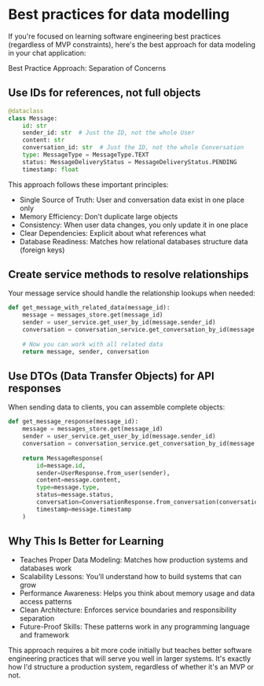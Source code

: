 # Best practices for data modelling

If you're focused on learning software engineering best practices (regardless of MVP constraints), here's the best approach for data modeling in your chat application:

Best Practice Approach: Separation of Concerns

## Use IDs for references, not full objects

```python
@dataclass
class Message:
    id: str
    sender_id: str  # Just the ID, not the whole User
    content: str
    conversation_id: str  # Just the ID, not the whole Conversation
    type: MessageType = MessageType.TEXT
    status: MessageDeliveryStatus = MessageDeliveryStatus.PENDING
    timestamp: float
```

This approach follows these important principles:

- Single Source of Truth: User and conversation data exist in one place only
- Memory Efficiency: Don't duplicate large objects
- Consistency: When user data changes, you only update it in one place
- Clear Dependencies: Explicit about what references what
- Database Readiness: Matches how relational databases structure data (foreign keys)

## Create service methods to resolve relationships
Your message service should handle the relationship lookups when needed:

```python
def get_message_with_related_data(message_id):
    message = messages_store.get(message_id)
    sender = user_service.get_user_by_id(message.sender_id)
    conversation = conversation_service.get_conversation_by_id(message.conversation_id)
    
    # Now you can work with all related data
    return message, sender, conversation
```

## Use DTOs (Data Transfer Objects) for API responses
When sending data to clients, you can assemble complete objects:

```python
def get_message_response(message_id):
    message = messages_store.get(message_id)
    sender = user_service.get_user_by_id(message.sender_id)
    conversation = conversation_service.get_conversation_by_id(message.conversation_id)
    
    return MessageResponse(
        id=message.id,
        sender=UserResponse.from_user(sender),
        content=message.content,
        type=message.type,
        status=message.status,
        conversation=ConversationResponse.from_conversation(conversation),
        timestamp=message.timestamp
    )
```

## Why This Is Better for Learning

- Teaches Proper Data Modeling: Matches how production systems and databases work
- Scalability Lessons: You'll understand how to build systems that can grow
- Performance Awareness: Helps you think about memory usage and data access patterns
- Clean Architecture: Enforces service boundaries and responsibility separation
- Future-Proof Skills: These patterns work in any programming language and framework

This approach requires a bit more code initially but teaches better software engineering practices that will serve you well in larger systems. It's exactly how I'd structure a production system, regardless of whether it's an MVP or not.
